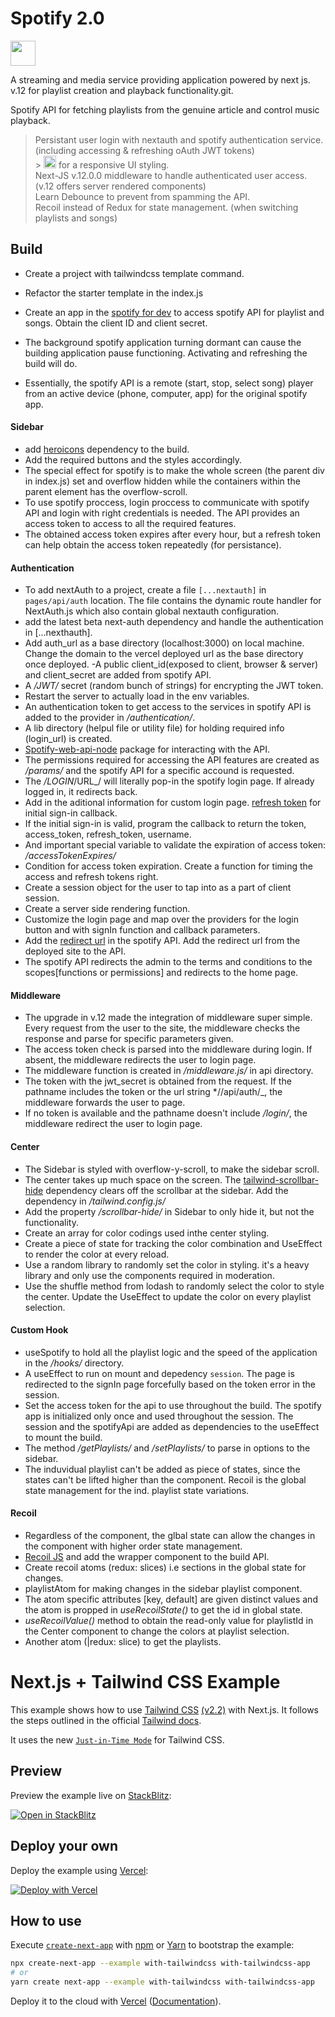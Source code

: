 # Spotify 2.0

<img src="https://img.shields.io/badge/Spotify-1ED760?&style=for-the-badge&logo=spotify&logoColor=white" height="40" />

A streaming and media service providing application powered by next js. v.12 for playlist creation and playback functionality.git.

Spotify API for fetching playlists from the genuine article and control music playback.<br />

> Persistant user login with nextauth and spotify authentication service. (including accessing & refreshing oAuth JWT tokens)<br /> > <img src="https://img.shields.io/badge/Tailwind_CSS-38B2AC?style=for-the-badge&logo=tailwind-css&logoColor=white" height="20" /> for a responsive UI styling.<br />
> Next-JS v.12.0.0 middleware to handle authenticated user access. (v.12 offers server rendered components)<br />
> Learn Debounce to prevent from spamming the API.<br />
> Recoil instead of Redux for state management. (when switching playlists and songs)<br />

## Build

- Create a project with tailwindcss template command.
- Refactor the starter template in the index.js
- Create an app in the [spotify for dev](https://developer.spotify.com/dashboard/) to access spotify API for playlist and songs. Obtain the client ID and client secret.

- The background spotify application turning dormant can cause the building application pause functioning. Activating and refreshing the build will do.
- Essentially, the spotify API is a remote (start, stop, select song) player from an active device (phone, computer, app) for the original spotify app.

#### Sidebar

- add [heroicons](https://github.com/tailwindlabs/heroicons) dependency to the build.
- Add the required buttons and the styles accordingly.
- The special effect for spotify is to make the whole screen (the parent div in index.js) set and overflow hidden while the containers within the parent element has the overflow-scroll.
- To use spotify proccess, login proccess to communicate with spotify API and login with right credentials is needed. The API provides an access token to access to all the required features.
- The obtained access token expires after every hour, but a refresh token can help obtain the access token repeatedly (for persistance).

#### Authentication

- To add nextAuth to a project, create a file `[...nextauth]` in `pages/api/auth` location. The file contains the dynamic route handler for NextAuth.js which also contain global nextauth configuration.
- add the latest beta next-auth dependency and handle the authentication in [...nexthauth].
- Add auth_url as a base directory (localhost:3000) on local machine. Change the domain to the vercel deployed url as the base directory once deployed.
  -A public client_id(exposed to client, browser & server) and client_secret are added from spotify API.
- A _/JWT/_ secret (random bunch of strings) for encrypting the JWT token.
- Restart the server to actually load in the env variables.
- An authentication token to get access to the services in spotify API is added to the provider in _/authentication/_.
- A lib directory (helpul file or utility file) for holding required info (login_url) is created.
- [Spotify-web-api-node](https://github.com/thelinmichael/spotify-web-api-node) package for interacting with the API.
- The permissions required for accessing the API features are created as _/params/_ and the spotify API for a specific accound is requested.
- The _/LOGIN_/URL\_/ will literally pop-in the spotify login page. If already logged in, it redirects back.
- Add in the aditional information for custom login page. [refresh token](https://next-auth.js.org/tutorials/refresh-token-rotation) for initial sign-in callback.
- If the initial sign-in is valid, program the callback to return the token, access_token, refresh_token, username.
- And important special variable to validate the expiration of access token: _/accessTokenExpires/_
- Condition for access token expiration. Create a function for timing the access and refresh tokens right.
- Create a session object for the user to tap into as a part of client session.
- Create a server side rendering function.
- Customize the login page and map over the providers for the login button and with signIn function and callback parameters.
- Add the [redirect url](http://localhost:3000/api/auth/callback/spotify) in the spotify API. Add the redirect url from the deployed site to the API.
- The spotify API redirects the admin to the terms and conditions to the scopes[functions or permissions] and redirects to the home page.

#### Middleware

- The upgrade in v.12 made the integration of middleware super simple. Every request from the user to the site, the middleware checks the response and parse for specific parameters given.
- The access token check is parsed into the middleware during login. If absent, the middleware redirects the user to login page.
- The middleware function is created in _/middleware.js/_ in api directory.
- The token with the jwt_secret is obtained from the request. If the pathname includes the token or the url string \*//api/auth/\_, the middleware forwards the user to page.
- If no token is available and the pathname doesn't include _/login/_, the middleware redirect the user to login page.

#### Center

- The Sidebar is styled with overflow-y-scroll, to make the sidebar scroll.
- The center takes up much space on the screen. The [tailwind-scrollbar-hide](https://www.npmjs.com/package/tailwind-scrollbar-hide) dependency clears off the scrollbar at the sidebar. Add the dependency in _/tailwind.config.js/_
- Add the property _/scrollbar-hide/_ in Sidebar to only hide it, but not the functionality.
- Create an array for color codings used inthe center styling.
- Create a piece of state for tracking the color combination and UseEffect to render the color at every reload.
- Use a random library to randomly set the color in styling. it's a heavy library and only use the components required in moderation.
- Use the shuffle method from lodash to randomly select the color to style the center. Update the UseEffect to update the color on every playlist selection.

#### Custom Hook

- useSpotify to hold all the playlist logic and the speed of the application in the _/hooks/_ directory.
- A useEffect to run on mount and depedency `session`. The page is redirected to the signIn page forcefully based on the token error in the session.
- Set the access token for the api to use throughout the build. The spotify app is initialized only once and used throughout the session. The session and the spotifyApi are added as dependencies to the useEffect to mount the build.
- The method _/getPlaylists/_ and _/setPlaylists/_ to parse in options to the sidebar.
- The induvidual playlist can't be added as piece of states, since the states can't be lifted higher than the component. Recoil is the global state management for the ind. playlist state variations.

#### Recoil

- Regardless of the component, the glbal state can allow the changes in the component with higher order state management.
- [Recoil JS](https://recoiljs.org/docs/introduction/getting-started) and add the wrapper component to the build API.
- Create recoil atoms (redux: slices) i.e sections in the global state for changes.
- playlistAtom for making changes in the sidebar playlist component.
- The atom specific attributes [key, default] are given distinct values and the atom is propped in _useRecoilState()_ to get the id in global state.
- _useRecoilValue()_ method to obtain the read-only value for playlistId in the Center component to change the colors at playlist selection.
- Another atom (|redux: slice) to get the playlists.

# Next.js + Tailwind CSS Example

This example shows how to use [Tailwind CSS](https://tailwindcss.com/) [(v2.2)](https://blog.tailwindcss.com/tailwindcss-2-2) with Next.js. It follows the steps outlined in the official [Tailwind docs](https://tailwindcss.com/docs/guides/nextjs).

It uses the new [`Just-in-Time Mode`](https://tailwindcss.com/docs/just-in-time-mode) for Tailwind CSS.

## Preview

Preview the example live on [StackBlitz](http://stackblitz.com/):

[![Open in StackBlitz](https://developer.stackblitz.com/img/open_in_stackblitz.svg)](https://stackblitz.com/github/vercel/next.js/tree/canary/examples/with-tailwindcss)

## Deploy your own

Deploy the example using [Vercel](https://vercel.com?utm_source=github&utm_medium=readme&utm_campaign=next-example):

[![Deploy with Vercel](https://vercel.com/button)](https://vercel.com/new/git/external?repository-url=https://github.com/vercel/next.js/tree/canary/examples/with-tailwindcss&project-name=with-tailwindcss&repository-name=with-tailwindcss)

## How to use

Execute [`create-next-app`](https://github.com/vercel/next.js/tree/canary/packages/create-next-app) with [npm](https://docs.npmjs.com/cli/init) or [Yarn](https://yarnpkg.com/lang/en/docs/cli/create/) to bootstrap the example:

```bash
npx create-next-app --example with-tailwindcss with-tailwindcss-app
# or
yarn create next-app --example with-tailwindcss with-tailwindcss-app
```

Deploy it to the cloud with [Vercel](https://vercel.com/new?utm_source=github&utm_medium=readme&utm_campaign=next-example) ([Documentation](https://nextjs.org/docs/deployment)).
